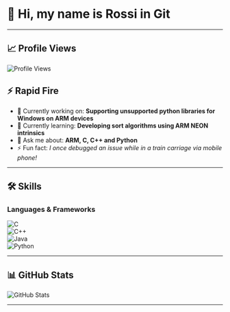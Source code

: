 # 👋 Hi, my name is Rossi in Git
---
## 📈 Profile Views  
![Profile Views](https://komarev.com/ghpvc/?username=lowkeyrossi&color=blue&style=flat-square)

## ⚡ Rapid Fire  
- 💼 Currently working on: **Supporting unsupported python libraries for Windows on ARM devices**  
- 🌱 Currently learning: **Developing sort algorithms using ARM NEON intrinsics**  
- 💬 Ask me about: **ARM, C, C++ and Python**  
- ⚡ Fun fact: *I once debugged an issue while in a train carriage via mobile phone!*  

---

## 🛠 Skills  

### Languages & Frameworks  
![C](https://img.shields.io/badge/-C-A8B9CC?style=flat&logo=c&logoColor=white)  
![C++](https://img.shields.io/badge/-C++-00599C?style=flat&logo=cplusplus&logoColor=white)  
![Java](https://img.shields.io/badge/-Java-007396?style=flat&logo=java&logoColor=white)  
![Python](https://img.shields.io/badge/-Python-3776AB?style=flat&logo=python&logoColor=white)  

---

## 📊 GitHub Stats  

![GitHub Stats](https://github-readme-stats.vercel.app/api?username=lowkeyrossi&show_icons=true&theme=tokyonight)  

---


